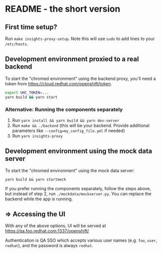 # README - the short version

## First time setup?
Run `make insights-proxy-setup`.  Note this will use `sudo` to add lines to your `/etc/hosts`.

## Development environment proxied to a real backend

To start the "chromed environment" using the backend proxy, you'll need a token from https://cloud.redhat.com/openshift/token.

```sh
export UHC_TOKEN=...
yarn build && yarn start
```

### Alternative: Running the components separately

1. Run `yarn install && yarn build && yarn dev-server`
2. Run `make && ./backend` (this will be your backend. Provide additional parameters like `--config=my_config_file.yml` if needed)
3. Run `yarn insights-proxy`

## Development environment using the mock data server

To start the "chromed environment" using the mock data server:
```
yarn build && yarn startmock
```

If you prefer running the components separately, follow the steps above, but instead of step 2, run `./mockdata/mockserver.py`.
You can replace the backend while the app is running.

## => Accessing the UI

With any of the above options, UI will be served at https://qa.foo.redhat.com:1337/openshift/

Authentication is QA SSO which accepts various user names (e.g. `foo`, `user`, `redhat`), and the password is always `redhat`.
